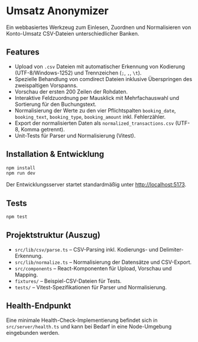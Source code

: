 # Umsatz Anonymizer

Ein webbasiertes Werkzeug zum Einlesen, Zuordnen und Normalisieren von Konto-Umsatz CSV-Dateien unterschiedlicher Banken.

## Features

- Upload von `.csv` Dateien mit automatischer Erkennung von Kodierung (UTF-8/Windows-1252) und Trennzeichen (`;`, `,`, `\t`).
- Spezielle Behandlung von comdirect Dateien inklusive Überspringen des zweispaltigen Vorspanns.
- Vorschau der ersten 200 Zeilen der Rohdaten.
- Interaktive Feldzuordnung per Mausklick mit Mehrfachauswahl und Sortierung für den Buchungstext.
- Normalisierung der Werte zu den vier Pflichtspalten `booking_date`, `booking_text`, `booking_type`, `booking_amount` inkl. Fehlerzähler.
- Export der normalisierten Daten als `normalized_transactions.csv` (UTF-8, Komma getrennt).
- Unit-Tests für Parser und Normalisierung (Vitest).

## Installation & Entwicklung

```bash
npm install
npm run dev
```

Der Entwicklungsserver startet standardmäßig unter <http://localhost:5173>.

## Tests

```bash
npm test
```

## Projektstruktur (Auszug)

- `src/lib/csv/parse.ts` – CSV-Parsing inkl. Kodierungs- und Delimiter-Erkennung.
- `src/lib/normalize.ts` – Normalisierung der Datensätze und CSV-Export.
- `src/components` – React-Komponenten für Upload, Vorschau und Mapping.
- `fixtures/` – Beispiel-CSV-Dateien für Tests.
- `tests/` – Vitest-Spezifikationen für Parser und Normalisierung.

## Health-Endpunkt

Eine minimale Health-Check-Implementierung befindet sich in `src/server/health.ts` und kann bei Bedarf in eine Node-Umgebung eingebunden werden.
